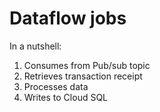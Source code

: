 # Dataflow jobs

In a nutshell:

1. Consumes from Pub/sub topic
2. Retrieves transaction receipt
3. Processes data
4. Writes to Cloud SQL

